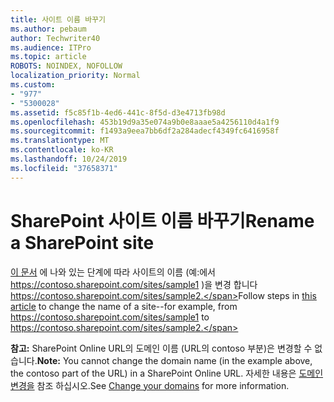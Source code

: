 ```yaml
---
title: 사이트 이름 바꾸기
ms.author: pebaum
author: Techwriter40
ms.audience: ITPro
ms.topic: article
ROBOTS: NOINDEX, NOFOLLOW
localization_priority: Normal
ms.custom:
- "977"
- "5300028"
ms.assetid: f5c85f1b-4ed6-441c-8f5d-d3e4713fb98d
ms.openlocfilehash: 453b19d9a35e074a9b0e8aaae5a4256110d4a1f9
ms.sourcegitcommit: f1493a9eea7bb6df2a284adecf4349fc6416958f
ms.translationtype: MT
ms.contentlocale: ko-KR
ms.lasthandoff: 10/24/2019
ms.locfileid: "37658371"
---
```

# <a name="rename-a-sharepoint-site"></a><span data-ttu-id="24d09-102">SharePoint 사이트 이름 바꾸기</span><span class="sxs-lookup"><span data-stu-id="24d09-102">Rename a SharePoint site</span></span>

<span data-ttu-id="24d09-103">[이 문서](https://docs.microsoft.com/sharepoint/change-site-address) 에 나와 있는 단계에 따라 사이트의 이름 (예:에서 https://contoso.sharepoint.com/sites/sample1 )을 변경 합니다 https://contoso.sharepoint.com/sites/sample2.</span><span class="sxs-lookup"><span data-stu-id="24d09-103">Follow steps in [this article](https://docs.microsoft.com/sharepoint/change-site-address) to change the name of a site--for example, from https://contoso.sharepoint.com/sites/sample1 to https://contoso.sharepoint.com/sites/sample2.</span></span>

<span data-ttu-id="24d09-104">**참고:** SharePoint Online URL의 도메인 이름 (URL의 contoso 부분)은 변경할 수 없습니다.</span><span class="sxs-lookup"><span data-stu-id="24d09-104">**Note:** You cannot change the domain name (in the example above, the contoso part of the URL) in a SharePoint Online URL.</span></span> <span data-ttu-id="24d09-105">자세한 내용은 [도메인 변경을](https://go.microsoft.com/fwlink/?Linkid=2018696) 참조 하십시오.</span><span class="sxs-lookup"><span data-stu-id="24d09-105">See [Change your domains](https://go.microsoft.com/fwlink/?Linkid=2018696) for more information.</span></span>
  